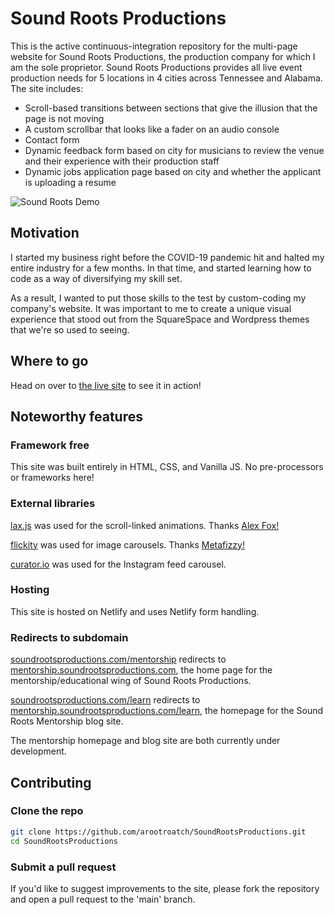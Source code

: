 # Sound Roots Productions

This is the active continuous-integration repository for the multi-page website for Sound Roots Productions, the production company for which I am the sole proprietor. Sound Roots Productions provides all live event production needs for 5 locations in 4 cities across Tennessee and Alabama. The site includes:

- Scroll-based transitions between sections that give the illusion that the page is not moving
- A custom scrollbar that looks like a fader on an audio console
- Contact form
- Dynamic feedback form based on city for musicians to review the venue and their experience with their production staff
- Dynamic jobs application page based on city and whether the applicant is uploading a resume

![Sound Roots Demo](/resources/img/Sound%20Roots%20Demo.gif)

## Motivation

I started my business right before the COVID-19 pandemic hit and halted my entire industry for a few months. In that time, and started learning how to code as a way of diversifying my skill set.

As a result, I wanted to put those skills to the test by custom-coding my company's website. It was important to me to create a unique visual experience that stood out from the SquareSpace and Wordpress themes that we're so used to seeing.

## Where to go

Head on over to [the live site](https://www.soundrootsproductions.com) to see it in action!

## Noteworthy features

### Framework free

This site was built entirely in HTML, CSS, and Vanilla JS. No pre-processors or frameworks here!

### External libraries

[lax.js](https://github.com/alexfoxy/lax.js) was used for the scroll-linked animations. Thanks [Alex Fox!](https://github.com/alexfoxy)

[flickity](https://github.com/metafizzy/flickity) was used for image carousels. Thanks [Metafizzy!](https://github.com/metafizzy)

[curator.io](https://curator.io/templates) was used for the Instagram feed carousel.

### Hosting

This site is hosted on Netlify and uses Netlify form handling.

### Redirects to subdomain

[soundrootsproductions.com/mentorship](https://www.soundrootsproductions.com/mentorship) redirects to [mentorship.soundrootsproductions.com](https://www.mentorship.soundrootsproductions.com), the home page for the mentorship/educational wing of Sound Roots Productions.

[soundrootsproductions.com/learn](https://www.soundrootsproductions.com/learn) redirects to [mentorship.soundrootsproductions.com/learn](https://www.mentorship.soundrootsproductions.com/learn), the homepage for the Sound Roots Mentorship blog site.

The mentorship homepage and blog site are both currently under development.

## Contributing

### Clone the repo

```bash
git clone https://github.com/arootroatch/SoundRootsProductions.git
cd SoundRootsProductions
```

### Submit a pull request

If you'd like to suggest improvements to the site, please fork the repository and open a pull request to the 'main' branch.

